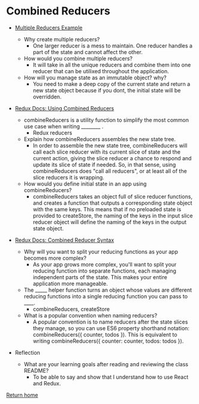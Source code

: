 # Combined Reducers

- [Multiple Reducers Example](https://www.youtube.com/watch?v=gBER4Or86hE)

  - Why create multiple reducers?
    - One larger reducer is a mess to maintain. One reducer handles a part of the state and cannot affect the other.
  - How would you combine multiple reducers?
    - It will take in all the unique reducers and combine them into one reducer that can be utilixed throughout the application.
  - How will you manage state as an immutable object? why?
    - You need to make a deep copy of the current state and return a new state object because if you dont, the initial state will be overridden.

- [Redux Docs: Using Combined Reducers](https://redux.js.org/usage/structuring-reducers/using-combinereducers/)

  - combineReducers is a utility function to simplify the most common use case when writing ________ .
    - Redux reducers
  - Explain how combineReducers assembles the new state tree.
    - In order to assemble the new state tree, combineReducers will call each slice reducer with its current slice of state and the current action, giving the slice reducer a chance to respond and update its slice of state if needed. So, in that sense, using combineReducers does "call all reducers", or at least all of the slice reducers it is wrapping.
  - How would you define initial state in an app using combineReducers?
    - combineReducers takes an object full of slice reducer functions, and creates a function that outputs a corresponding state object with the same keys. This means that if no preloaded state is provided to createStore, the naming of the keys in the input slice reducer object will define the naming of the keys in the output state object.

- [Redux Docs: Combined Reducer Syntax](https://redux.js.org/api/combinereducers/)

  - Why will you want to split your reducing functions as your app becomes more complex?
    - As your app grows more complex, you'll want to split your reducing function into separate functions, each managing independent parts of the state. This makes your entire application more manageable.
  - The _____ helper function turns an object whose values are different reducing functions into a single reducing function you can pass to ____.
    - combineReducers, createStore
  - What is a popular convention when naming reducers?
    - A popular convention is to name reducers after the state slices they manage, so you can use ES6 property shorthand notation: combineReducers({ counter, todos }). This is equivalent to writing combineReducers({ counter: counter, todos: todos }).

- Reflection

  - What are your learning goals after reading and reviewing the class README?
    - To be able to say and show that I understand how to use React and Redux.

[Return home](https://khofstetter94.github.io/reading-notes/)

